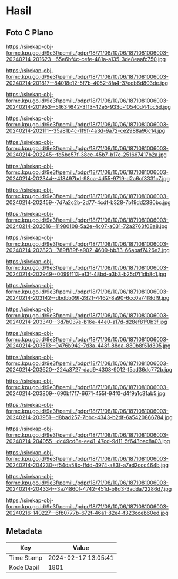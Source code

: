 # Hasil

## Foto C Plano

https://sirekap-obj-formc.kpu.go.id/9e3f/pemilu/pdpr/18/71/08/10/06/1871081006003-20240214-201623--65e6bf4c-cefe-481a-a135-3de8eaafc750.jpg

https://sirekap-obj-formc.kpu.go.id/9e3f/pemilu/pdpr/18/71/08/10/06/1871081006003-20240214-201817--84018e12-5f7b-4052-8fa4-37edb6d803de.jpg

https://sirekap-obj-formc.kpu.go.id/9e3f/pemilu/pdpr/18/71/08/10/06/1871081006003-20240214-201953--51634642-3f13-42e5-933c-10540d44bc5d.jpg

https://sirekap-obj-formc.kpu.go.id/9e3f/pemilu/pdpr/18/71/08/10/06/1871081006003-20240214-202111--35a81b4c-1f9f-4a3d-9a72-ce2988a96c14.jpg

https://sirekap-obj-formc.kpu.go.id/9e3f/pemilu/pdpr/18/71/08/10/06/1871081006003-20240214-202245--fd5be57f-38ce-45b7-b17c-251667417b2a.jpg

https://sirekap-obj-formc.kpu.go.id/9e3f/pemilu/pdpr/18/71/08/10/06/1871081006003-20240214-202344--418497bd-98ca-4d55-9719-d2a6cf3331c7.jpg

https://sirekap-obj-formc.kpu.go.id/9e3f/pemilu/pdpr/18/71/08/10/06/1871081006003-20240214-202459--7d7a2c2b-2d77-4cdf-b328-7b19dd2380bc.jpg

https://sirekap-obj-formc.kpu.go.id/9e3f/pemilu/pdpr/18/71/08/10/06/1871081006003-20240214-202616--11980108-5a2e-4c07-a031-72a2763f08a8.jpg

https://sirekap-obj-formc.kpu.go.id/9e3f/pemilu/pdpr/18/71/08/10/06/1871081006003-20240214-202823--789ff89f-a902-4609-bb33-66abaf7426e2.jpg

https://sirekap-obj-formc.kpu.go.id/9e3f/pemilu/pdpr/18/71/08/10/06/1871081006003-20240214-202949--0099f113-e13f-48bd-a3b3-b25d7f1db8c1.jpg

https://sirekap-obj-formc.kpu.go.id/9e3f/pemilu/pdpr/18/71/08/10/06/1871081006003-20240214-203142--dbdbb09f-2821-4462-8a90-6cc0a74f8df9.jpg

https://sirekap-obj-formc.kpu.go.id/9e3f/pemilu/pdpr/18/71/08/10/06/1871081006003-20240214-203340--3d7b037e-b16e-44e0-a17d-d28ef81f0b3f.jpg

https://sirekap-obj-formc.kpu.go.id/9e3f/pemilu/pdpr/18/71/08/10/06/1871081006003-20240214-203513--0476b942-7d3a-448f-88da-880b8f51d305.jpg

https://sirekap-obj-formc.kpu.go.id/9e3f/pemilu/pdpr/18/71/08/10/06/1871081006003-20240214-203620--224a3727-dad9-4308-9012-f5ad36dc772b.jpg

https://sirekap-obj-formc.kpu.go.id/9e3f/pemilu/pdpr/18/71/08/10/06/1871081006003-20240214-203809--690bf7f7-6671-455f-94f0-d4f9a1c31ab5.jpg

https://sirekap-obj-formc.kpu.go.id/9e3f/pemilu/pdpr/18/71/08/10/06/1871081006003-20240214-203951--d8bad257-7bbc-4343-b2df-6a5420866784.jpg

https://sirekap-obj-formc.kpu.go.id/9e3f/pemilu/pdpr/18/71/08/10/06/1871081006003-20240214-204055--dc49cd8e-ee41-47cd-9d11-5f643bac8a03.jpg

https://sirekap-obj-formc.kpu.go.id/9e3f/pemilu/pdpr/18/71/08/10/06/1871081006003-20240214-204230--f54da58c-ffdd-4974-a83f-a7ed2ccc464b.jpg

https://sirekap-obj-formc.kpu.go.id/9e3f/pemilu/pdpr/18/71/08/10/06/1871081006003-20240214-204334--3a74860f-4742-451d-b8d3-3adda72286d7.jpg

https://sirekap-obj-formc.kpu.go.id/9e3f/pemilu/pdpr/18/71/08/10/06/1871081006003-20240216-140227--6fb0777b-672f-46a1-82e4-f323cceb60ed.jpg


## Metadata

| Key        | Value               |
| ---------- | ------------------- |
| Time Stamp | 2024-02-17 13:05:41 |
| Kode Dapil | 1801                |



